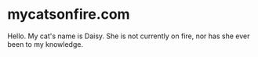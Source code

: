 # mycatsonfire.com
Hello. My cat's name is Daisy. She is not currently on fire, nor has she ever been to my knowledge. 
